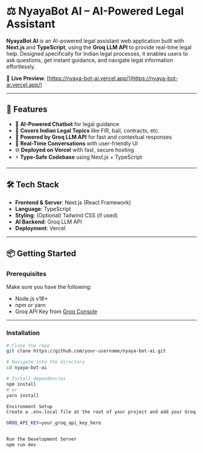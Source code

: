 # ⚖️ NyayaBot AI – AI-Powered Legal Assistant

**NyayaBot AI** is an AI-powered legal assistant web application built with **Next.js** and **TypeScript**, using the **Groq LLM API** to provide real-time legal help. Designed specifically for Indian legal processes, it enables users to ask questions, get instant guidance, and navigate legal information effortlessly.

🔗 **Live Preview**: [https://nyaya-bot-ai.vercel.app/](https://nyaya-bot-ai.vercel.app/)

---

## 🚀 Features

- 🤖 **AI-Powered Chatbot** for legal guidance
- 📜 **Covers Indian Legal Topics** like FIR, bail, contracts, etc.
- 🧠 **Powered by Groq LLM API** for fast and contextual responses
- 💬 **Real-Time Conversations** with user-friendly UI
- 🌐 **Deployed on Vercel** with fast, secure hosting
- ⚡ **Type-Safe Codebase** using Next.js + TypeScript

---

## 🛠 Tech Stack

- **Frontend & Server**: Next.js (React Framework)
- **Language**: TypeScript
- **Styling**: (Optional) Tailwind CSS (if used)
- **AI Backend**: Groq LLM API
- **Deployment**: Vercel

---

## 📦 Getting Started

### Prerequisites

Make sure you have the following:

- Node.js v18+
- npm or yarn
- Groq API Key from [Groq Console](https://console.groq.com/)

---

### Installation

```bash
# Clone the repo
git clone https://github.com/your-username/nyaya-bot-ai.git

# Navigate into the directory
cd nyaya-bot-ai

# Install dependencies
npm install
# or
yarn install

Environment Setup
Create a .env.local file at the root of your project and add your Groq API Key:

GROQ_API_KEY=your_groq_api_key_here


Run the Development Server
npm run dev
